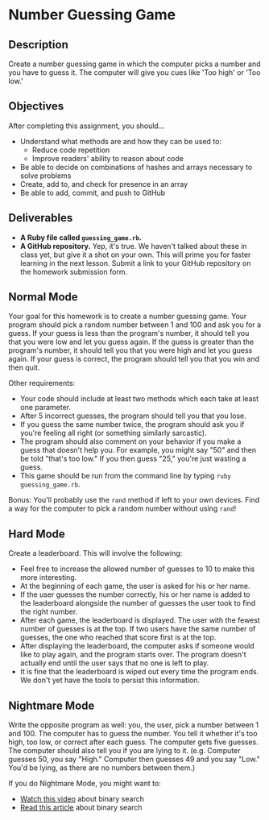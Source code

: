 # Number Guessing Game

## Description

Create a number guessing game in which the computer picks a number and you have to guess it.  The computer will give you cues like 'Too high' or 'Too low.'

## Objectives

After completing this assignment, you should...

* Understand what methods are and how they can be used to:
  * Reduce code repetition
  * Improve readers' ability to reason about code
* Be able to decide on combinations of hashes and arrays necessary to solve problems
* Create, add to, and check for presence in an array
* Be able to add, commit, and push to GitHub

## Deliverables

* **A Ruby file called `guessing_game.rb`.**
* **A GitHub repository.** Yep, it's true.  We haven't talked about these in class yet, but give it a shot on your own.  This will prime you for faster learning in the next lesson.  Submit a link to your GitHub repository on the homework submission form.

## Normal Mode

Your goal for this homework is to create a number guessing game. Your program should pick a random number between 1 and 100 and ask you for a guess. If your guess is less than the program's number, it should tell you that you were low and let you guess again. If the guess is greater than the program's number, it should tell you that you were high and let you guess again. If your guess is correct, the program should tell you that you win and then quit.

Other requirements:

* Your code should include at least two methods which each take at least one parameter.
* After 5 incorrect guesses, the program should tell you that you lose.
* If you guess the same number twice, the program should ask you if you're feeling all right (or something similarly sarcastic).
* The program should also comment on your behavior if you make a guess that doesn't help you.  For example, you might say "50" and then be told "that's too low."  If you then guess "25," you're just wasting a guess.
* This game should be run from the command line by typing `ruby guessing_game.rb`.

Bonus: You'll probably use the `rand` method if left to your own devices. Find a way for the computer to pick a random number without using `rand`!

## Hard Mode

Create a leaderboard.  This will involve the following:

* Feel free to increase the allowed number of guesses to 10 to make this more interesting.
* At the beginning of each game, the user is asked for his or her name.
* If the user guesses the number correctly, his or her name is added to the leaderboard alongside the number of guesses the user took to find the right number.
* After each game, the leaderboard is displayed.  The user with the fewest number of guesses is at the top.  If two users have the same number of guesses, the one who reached that score first is at the top.
* After displaying the leaderboard, the computer asks if someone would like to play again, and the program starts over.  The program doesn't actually end until the user says that no one is left to play.
* It is fine that the leaderboard is wiped out every time the program ends.  We don't yet have the tools to persist this information.

## Nightmare Mode

Write the opposite program as well: you, the user, pick a number between 1 and 100. The computer has to guess the number. You tell it whether it's too high, too low, or correct after each guess. The computer gets five guesses. The computer should also tell you if you are lying to it.  (e.g. Computer guesses 50, you say "High."  Computer then guesses 49 and you say "Low."  You'd be lying, as there are no numbers between them.)

If you do Nightmare Mode, you might want to:

* [Watch this video](https://www.youtube.com/watch?v=JQhciTuD3E8) about binary search
* [Read this article](http://en.wikipedia.org/wiki/Binary_search_algorithm) about binary search
